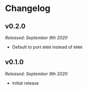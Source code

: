 # Changelog

## v0.2.0

*Released: September 9th 2020*

- Default to port `8008` instead of `8000`

## v0.1.0

*Released: September 9th 2020*

- Initial release
